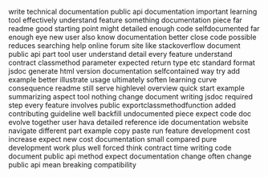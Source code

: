 write technical documentation public api documentation important learning tool effectively understand feature something documentation piece far readme good starting point might detailed enough code selfdocumented far enough eye new user also know documentation better close code possible reduces searching help online forum site like stackoverflow document public api part tool user understand detail every feature understand contract classmethod parameter expected return type etc standard format jsdoc generate html version documentation selfcontained way try add example better illustrate usage ultimately soften learning curve consequence readme still serve highlevel overview quick start example summarizing aspect tool nothing change document writing jsdoc required step every feature involves public exportclassmethodfunction added contributing guideline well backfill undocumented piece expect code doc evolve together user hava detailed reference ide documentation website navigate different part example copy paste run feature development cost increase expect new cost documentation small compared pure development work plus well forced think contract time writing code document public api method expect documentation change often change public api mean breaking compatibility